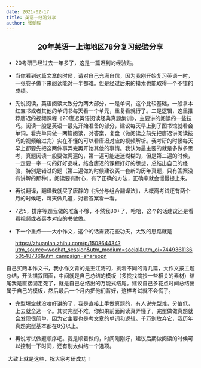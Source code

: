```yaml
---
date: 2021-02-17
title: 英语一经验分享
author: 张朝晖
---
```




###                         <center><h3>20年英语一上海地区78分复习经验分享</h3></center>

- 20考研已经过去一年多了，这是一篇迟到的经验贴。

- 当你看到这篇文章的时侯，请对自己充满自信，因为我刚开始复习英语一时，一张卷子做下来阅读能对一半都难。但是经过后来的摸索也能取得一个不错的成绩。

- 先说阅读，英语阅读大致分为两大部分，一是单词，这个比较基础，一般拿本红宝书或者其他的单词书每天看一个单元，重复看就行了。二是逻辑，这里推荐唐迟的视频课程《20唐迟英语阅读经典真题集训》，主要讲的阅读的一些技巧。阅读一般是英语一最先开始准备的部分，建议每天早上到了图书馆就看会单词，看完单词做一两篇阅读，对答案，复盘（做阅读之前先把唐迟讲阅读技巧的视频给过完）实在不懂的可以看唐迟对应的视频解析。我考研的时候每天早上都要先把这两件事弄完再开始其他的事情。我认为最主要的就是多做多思考，真题阅读一般要做两遍的，第一遍可能迷迷糊糊的，但是第二遍的时候，一定要一字一句的好好品味，结合唐迟的课程好好的想想，总结出自己的经验，特别是错过的题（第二遍做的时候建议买一套新的历年真题，只有答案没有讲解的那种）。阅读要有耐心，有了正确的方法，正确率就会慢慢提上来。

-  再说翻译，翻译我就买了唐静的《拆分与组合翻译法》，大概离考试还有两个月的时候吧，每天做几道，对着答案看一看。

-  7选5，排序等题我做的准备不够，不然我80+了，哈哈，这个的话建议还是看看视频或者买本对应的书做做。

- 下一个重点——大小作文，这个的话需要花些功夫，大致的思路就是

  https://zhuanlan.zhihu.com/p/150864434?utm_source=wechat_session&utm_medium=social&utm_oi=744936113650548736&utm_campaign=shareopn  

自己买两本作文书，我小作文背的是王江涛的，挑着不同的背几篇，大作文按主题总结，开头描叙图画，中间就是自己总结的模板（多找找摘抄一些相关的素材）结尾我是直接固定死了，就是自己总结出的万能式结尾。建议自己多花点时间总结出属于自己的模板，然后最后一个月内把他们背好，这样考试就不会慌了。

- 完型填空就没啥好讲的了，我是直接上手做真题的，有人说完型难，分值低，上去就全选一个。其实完型不难，你如果前面阅读真弄懂了，完型做做真题就会发现很简单，因为它主要也是考文章的单词和逻辑。千万别放弃它，我历年真题完型基本都在8分以上。

- 再说考试做题顺序吧。我是顺着做的，时间刚刚好，建议后期做阅读的时候可以控制一下时间，还有别太纠结一个选项。

​       大致上就是这些，祝大家考研成功！



  

  

  












